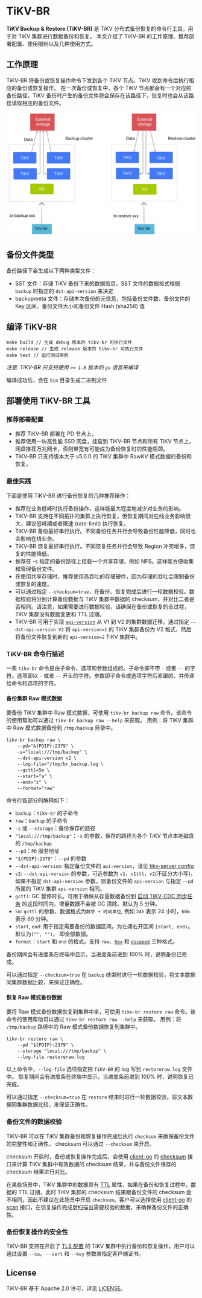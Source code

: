 # TiKV-BR

**TiKV Backup & Restore (TiKV-BR)** 是 TiKV 分布式备份恢复的命令行工具，用于对 TiKV 集群进行数据备份和恢复。
本文介绍了 TiKV-BR 的工作原理、推荐部署配置、使用限制以及几种使用方式。

## 工作原理

TiKV-BR 将备份或恢复操作命令下发到各个 TiKV 节点。TiKV 收到命令后执行相应的备份或恢复操作。
在一次备份或恢复中，各个 TiKV 节点都会有一个对应的备份路径，TiKV 备份时产生的备份文件将会保存在该路径下，恢复时也会从该路径读取相应的备份文件。

<img src="docs/images/tikv-br-architecture.png?sanitize=true" alt="architecture" width="600"/>

## 备份文件类型

备份路径下会生成以下两种类型文件：
- SST 文件：存储 TiKV 备份下来的数据信息，SST 文件的数据格式根据 `backup` 时指定的 `dst-api-version` 来决定
- backupmeta 文件：存储本次备份的元信息，包括备份文件数、备份文件的 Key 区间、备份文件大小和备份文件 Hash (sha256) 值

## 编译 TiKV-BR
```
make build // 生成 debug 版本的 tikv-br 可执行文件
make release // 生成 release 版本的 tikv-br 可执行文件
make test // 运行测试用例
```

*注意: TiKV-BR 只支持使用 `>= 1.8` 版本的 `go` 语言来编译*

编译成功后，会在 `bin` 目录生成二进制文件

## 部署使用 TiKV-BR 工具

### 推荐部署配置
- 推荐 TiKV-BR 部署在 PD 节点上。
- 推荐使用一块高性能 SSD 网盘，挂载到 TiKV-BR 节点和所有 TiKV 节点上，网盘推荐万兆网卡，否则带宽有可能成为备份恢复时的性能瓶颈。
- TiKV-BR 只支持版本大于 v5.0.0 的 TiKV 集群中 RawKV 模式数据的备份和恢复。

### 最佳实践
下面是使用 TiKV-BR 进行备份恢复的几种推荐操作：
- 推荐在业务低峰时执行备份操作，这样能最大程度地减少对业务的影响。
- TiKV-BR 支持在不同拓扑的集群上执行恢复，但恢复期间对在线业务影响很大，建议低峰期或者限速 (rate-limit) 执行恢复。
- TiKV-BR 备份最好串行执行。不同备份任务并行会导致备份性能降低，同时也会影响在线业务。
- TiKV-BR 恢复最好串行执行。不同恢复任务并行会导致 Region 冲突增多，恢复的性能降低。
- 推荐在 -s 指定的备份路径上挂载一个共享存储，例如 NFS。这样能方便收集和管理备份文件。
- 在使用共享存储时，推荐使用高吞吐的存储硬件，因为存储的吞吐会限制备份或恢复的速度。
- 可以通过指定 `--checksum=true`，在备份、恢复完成后进行一轮数据校验。数据校验将分别计算备份数据与 TiKV 集群中数据的 checksum，并对比二者是否相同。请注意，如果需要进行数据校验，请确保在备份或恢复的全过程，TiKV 集群没有数据变更和 TTL 过期。
- TiKV-BR 可用于实现 [`api-version`](https://docs.pingcap.com/zh/tidb/stable/tikv-configuration-file#api-version-%E4%BB%8E-v610-%E7%89%88%E6%9C%AC%E5%BC%80%E5%A7%8B%E5%BC%95%E5%85%A5) 从 V1 到 V2 的集群数据迁移。通过指定 `--dst-api-version V2` 将 `api-version=1` 的 TiKV 集群备份为 V2 格式，然后将备份文件恢复到新的 `api-version=2` TiKV 集群中。

### TiKV-BR 命令行描述
一条 `tikv-br` 命令是由子命令、选项和参数组成的。子命令即不带 `-` 或者 `--` 的字符。选项即以 `-` 或者 `--` 开头的字符。参数即子命令或选项字符后紧跟的、并传递给命令和选项的字符。
#### 备份集群 Raw 模式数据
要备份 TiKV 集群中 Raw 模式数据，可使用 `tikv-br backup raw` 命令。该命令的使用帮助可以通过 `tikv-br backup raw --help` 来获取。
用例：将 TiKV 集群中 Raw 模式数据备份到 `/tmp/backup` 目录中。
```
tikv-br backup raw \
    --pd="&{PDIP}:2379" \
    -s="local:///tmp/backup" \
    --dst-api-version v2 \
    --log-file="/tmp/br_backup.log \
    --gcttl=5m \
    --start="a" \
    --end="z" \
    --format="raw"
```
命令行各部分的解释如下：
- `backup`：`tikv-br` 的子命令
- `raw`：`backup` 的子命令
- `-s` 或 `--storage`：备份保存的路径
- `"local:///tmp/backup"`：`-s` 的参数，保存的路径为各个 TiKV 节点本地磁盘的 `/tmp/backup`
- `--pd`：`PD` 服务地址
- `"${PDIP}:2379"`：`--pd` 的参数
- `--dst-api-version`: 指定备份文件的 `api-version`，请见 [tikv-server config](https://docs.pingcap.com/zh/tidb/stable/tikv-configuration-file#api-version-%E4%BB%8E-v610-%E7%89%88%E6%9C%AC%E5%BC%80%E5%A7%8B%E5%BC%95%E5%85%A5)  
- `v2`: `--dst-api-version` 的参数，可选参数为 `v1`，`v1ttl`，`v2`(不区分大小写)，如果不指定 `dst-api-version` 参数，则备份文件的 `api-version` 与指定 `--pd` 所属的 TiKV 集群 `api-version` 相同。  
- `gcttl`: GC 暂停时长。可用于确保从存量数据备份到 [启动 TiKV-CDC 同步任务](https://github.com/tikv/migration/blob/main/cdc/manual-cn.md#%E5%88%9B%E5%BB%BA%E5%90%8C%E6%AD%A5%E4%BB%BB%E5%8A%A1) 的这段时间内，增量数据不会被 GC 清除。默认为 5 分钟。
- `5m`: `gcttl` 的参数，数据格式为`数字 + 时间单位`, 例如 `24h` 表示 24 小时，`60m` 表示 60 分钟。
- `start`, `end`: 用于指定需要备份的数据区间，为左闭右开区间 `[start, end)`。默认为`["", "")`， 即全部数据。
- `format`：`start` 和 `end` 的格式，支持 `raw`、[`hex`](https://zh.wikipedia.org/wiki/%E5%8D%81%E5%85%AD%E8%BF%9B%E5%88%B6) 和 [`escaped`](https://zh.wikipedia.org/wiki/%E8%BD%AC%E4%B9%89%E5%AD%97%E7%AC%A6) 三种格式。

备份期间会有进度条在终端中显示，当进度条前进到 100% 时，说明备份已完成。

可以通过指定 `--checksum=true` 在 `backup` 结束时进行一轮数据校验，将文本数据同集群数据比较，来保证正确性。  

#### 恢复 Raw 模式备份数据

要将 Raw 模式备份数据恢复到集群中来，可使用 `tikv-br restore raw` 命令。该命令的使用帮助可以通过 `tikv-br restore raw --help` 来获取。
用例：将 `/tmp/backup` 路径中的 Raw 模式备份数据恢复到集群中。
```
tikv-br restore raw \
    --pd "${PDIP}:2379" \
    --storage "local:///tmp/backup" \
    --log-file restoreraw.log
```
以上命令中，`--log-file` 选项指定把 `TiKV-BR` 的 log 写到 `restoreraw.log` 文件中。
恢复期间会有进度条在终端中显示，当进度条前进到 100% 时，说明恢复已完成。  

可以通过指定 `--checksum=true` 在 `restore` 结束时进行一轮数据校验，将文本数据同集群数据比较，来保证正确性。  

### 备份文件的数据校验

TiKV-BR 可以在 TiKV 集群备份和恢复操作完成后执行 `checksum` 来确保备份文件的完整性和正确性。 checksum 可以通过 `--checksum` 来开启。

checksum 开启时，备份或恢复操作完成后，会使用 [client-go](https://github.com/tikv/client-go) 的 [checksum](https://github.com/tikv/client-go/blob/ffaaf7131a8df6ab4e858bf27e39cd7445cf7929/rawkv/rawkv.go#L584) 接口来计算 TiKV 集群中有效数据的 checksum 结果，并与备份文件保存的 checksum 结果进行对比。

在某些场景中，TiKV 集群中的数据具有 [TTL](https://docs.pingcap.com/zh/tidb/stable/tikv-configuration-file#enable-ttl) 属性，如果在备份和恢复过程中，数据的 TTL 过期，此时 TiKV 集群的 checksum 结果跟备份文件的 checksum 会不相同，因此不建议在此场景中开启 `checksum`。客户可以选择使用 [client-go](https://github.com/tikv/client-go) 的 [scan](https://github.com/tikv/client-go/blob/ffaaf7131a8df6ab4e858bf27e39cd7445cf7929/rawkv/rawkv.go#L492) 接口，在恢复操作完成后扫描出需要校验的数据，来确保备份文件的正确性。

### 备份恢复操作的安全性

TiKV-BR 支持在开启了 [TLS 配置](https://docs.pingcap.com/zh/tidb/dev/enable-tls-between-components) 的 TiKV 集群中执行备份和恢复操作，用户可以通过设置 `--ca`， `--cert` 和 `--key` 参数来指定客户端证书。

## License

TiKV-BR 基于 Apache 2.0 许可，详见 [LICENSE](./LICENSE.md)。
